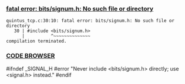 ### [fatal error: bits/signum.h: No such file or directory](https://github.com/Zilliqa/Zilliqa/issues/2752) 
```
quintus_tcp.c:30:10: fatal error: bits/signum.h: No such file or directory
   30 | #include <bits/signum.h>
      |          ^~~~~~~~~~~~~~~
compilation terminated.

```
### [CODE BROWSER](https://codebrowser.dev/gcc/include/x86_64-linux-gnu/bits/signum.h.html)
#ifndef _SIGNAL_H
#error "Never include <bits/signum.h> directly; use <signal.h> instead."
#endif


